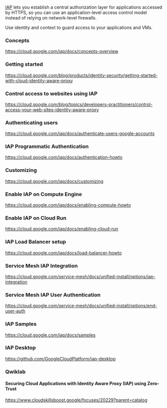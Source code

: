 [IAP](https://cloud.google.com/iap/) lets you establish a central authorization layer for applications accessed by HTTPS, so you can use an application-level access control model instead of relying on network-level firewalls.

Use identity and context to guard access to your applications and VMs.


### Concepts

https://cloud.google.com/iap/docs/concepts-overview

### Getting started

https://cloud.google.com/blog/products/identity-security/getting-started-with-cloud-identity-aware-proxy

### Control access to websites using IAP

https://cloud.google.com/blog/topics/developers-practitioners/control-access-your-web-sites-identity-aware-proxy


### Authenticating users

https://cloud.google.com/iap/docs/authenticate-users-google-accounts

### IAP Programmatic Authentication
https://cloud.google.com/iap/docs/authentication-howto

### Customizing

https://cloud.google.com/iap/docs/customizing

### Enable IAP on Compute Engine

https://cloud.google.com/iap/docs/enabling-compute-howto

### Enable IAP on Cloud Run
https://cloud.google.com/iap/docs/enabling-cloud-run

### IAP Load Balancer setup

https://cloud.google.com/iap/docs/load-balancer-howto

### Service Mesh IAP Integration
https://cloud.google.com/service-mesh/docs/unified-install/options/iap-integration

### Service Mesh IAP User Authentication

https://cloud.google.com/service-mesh/docs/unified-install/options/end-user-auth

### IAP Samples

https://cloud.google.com/iap/docs/samples

### IAP Desktop

https://github.com/GoogleCloudPlatform/iap-desktop

### Qwiklab

#### Securing Cloud Applications with Identity Aware Proxy (IAP) using Zero-Trust

https://www.cloudskillsboost.google/focuses/20229?parent=catalog

